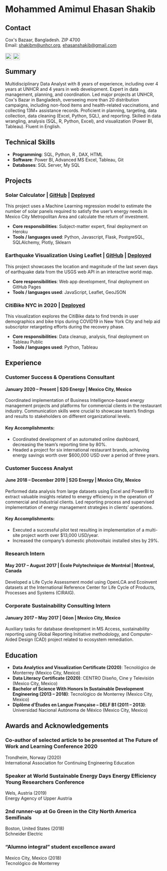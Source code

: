 # Mohammed Amimul Ehasan Shakib <br> 
## Contact
Cox's Bazaar, Bangladesh. ZIP 4700	<br> Email: shakibm@unhcr.org, ehasanshakib@gmail.com <br>
<br>
[<img align="left" alt="maeshakib | LinkedIn" width="22px" src="https://cdn.jsdelivr.net/npm/simple-icons@v3/icons/linkedin.svg" />](https://www.linkedin.com/in/maeshakib/) [<img align="left" alt="JaviSandoval94 | LinkedIn" width="22px" src="https://cdn.jsdelivr.net/npm/simple-icons@v3/icons/github.svg" />](https://github.com/maeshakib/)<br>
## Summary
Multidisciplinary Data Analyst with 8 years of experience, including over 4 years at UNHCR and 4 years in web development. Expert in data management, planning, and coordination. Led major projects at UNHCR, Cox's Bazar in Bangladesh, overseeing more than 20 distribution campaigns, including non-food items and health-related vaccinations, and collecting 13M+ assistance records. Proficient in planning, targeting, data collection, data cleaning (Excel, Python, SQL), and reporting. Skilled in data wrangling, analysis (SQL, R, Python, Excel), and visualization (Power BI, Tableau). Fluent in English.

## Technical Skills
* **Programming**: SQL, Python, R , DAX, HTML
* **Software**: Power BI, Advanced MS Excel, Tableau, Git
* **Databases**: SQL Server, My SQL

## Projects
### Solar Calculator | [GitHub](https://bit.ly/3kziHcg) | [Deployed](https://bit.ly/2FfMqah)
This project uses a Machine Learning regression model to estimate the number of solar panels required to satisfy the user’s energy needs in Mexico City Metropolitan Area and calculate the return of investment.
* **Core responsibilities**: Subject-matter expert, final deployment on Heroku
* **Tools / languages used**: Python, Javascript, Flask, PostgreSQL, SQLAlchemy, Plotly, Sklearn

### Earthquake Visualization Using Leaflet | [GitHub](https://bit.ly/30cnxUB) | [Deployed](https://bit.ly/3geZHgM)
This project showcases the location and magnitude of the last seven days of earthquake data from the USGS web API in an interactive world map.
* **Core responsibilities**: Web app development, final deployment on GitHub Pages
* **Tools / languages used**: JavaScript, Leaflet, GeoJSON

### CitiBike NYC in 2020 | [Deployed](https://tabsoft.co/311T6zJ)
This visualization explores the CitiBike data to find trends in user demographics and bike trips during COVID19 in New York City and help aid subscriptor retargeting efforts during the recovery phase.
* **Core responsibilities**: Data cleanup, analysis, final deployment on Tableau Public
* **Tools / languages used**: Python, Tableau

## Experience
### Customer Success & Operations Consultant
#### January 2020 – Present | S2G Energy | Mexico City, Mexico
Coordinated implementation of Business Intelligence-based energy management projects and platforms for commercial clients in the restaurant industry. Communication skills were crucial to showcase team’s findings and results to stakeholders on different organizational levels.<br>
#### Key Accomplishments:
* Coordinated development of an automated online dashboard, decreasing the team’s reporting time by 80%.
* Headed a project for six international restaurant brands, achieving energy savings worth over $600,000 USD over a period of three years. 

### Customer Success Analyst
#### June 2018 – December 2019 | S2G Energy | Mexico City, Mexico
Performed data analysis from large datasets using Excel and PowerBI to extract valuable insights related to energy efficiency in the operation of commercial and industrial clients. Led reporting process and supervised implementation of energy management strategies in clients’ operations.
#### Key Accomplishments:
* Executed a successful pilot test resulting in implementation of a multi-site project worth over $13,000 USD/year.
* Increased the company’s domestic photovoltaic installed sites by 29%. 

### Research Intern
#### May 2017 – August 2017 | École Polytechnique de Montréal | Montreal, Canada
Developed a Life Cycle Assessment model using OpenLCA and Ecoinvent datasets at the International Reference Center for Life Cycle of Products, Processes and Systems (CIRAIG).

### Corporate Sustainability Consulting Intern
#### January 2017 – May 2017 | Géon | Mexico City, Mexico
Auxiliary tasks for database development in MS Access, sustainability reporting using Global Reporting Initiative methodology, and Computer-Aided Design (CAD) project related to ecosystem remediation.

## Education
* **Data Analytics and Visualization Certificate (2020)**: Tecnológico de Monterrey (Mexico City, Mexico)
* **Data Literacy Certificate (2020)**: CENTRO Diseño, Cine y Televisión (Mexico City, Mexico)
* **Bachelor of Science With Honors In Sustainable Development Engineering (2013 – 2018)**: Tecnológico de Monterrey (Mexico City, Mexico)
* **Diplôme d’Études en Langue Française – DELF B1 (2011 – 2013)**: Universidad Nacional Autónoma de México (Mexico City, Mexico)

## Awards and Acknowledgements
### Co-author of selected article to be presented at The Future of Work and Learning Conference 2020
Trondheim, Norway (2020)<br>
International Association for Continuing Engineering Education

### Speaker at World Sustainable Energy Days Energy Efficiency Young Researchers Conference
Wels, Austria (2019)<br>
Energy Agency of Upper Austria

### 2nd runner-up at Go Green in the City North America Semifinals
Boston, United States (2018)<br>
Schneider Electric

### “Alumno integral” student excellence award
Mexico City, Mexico (2018)<br>
Tecnológico de Monterrey
